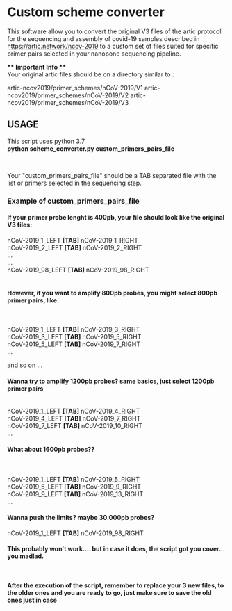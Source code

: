 # Custom scheme converter #

This software allow you to convert the original V3 files of the artic protocol for the sequencing and assembly of covid-19 samples described in https://artic.network/ncov-2019 to a custom set of files suited for specific primer pairs selected in your nanopone sequencing pipeline.

<b> ** Important Info ** </b>
<br>
Your original artic files should be on a directory similar to :

  artic-ncov2019/primer_schemes/nCoV-2019/V1
  artic-ncov2019/primer_schemes/nCoV-2019/V2
  artic-ncov2019/primer_schemes/nCoV-2019/V3

<h2> USAGE </h2>

This script uses python 3.7 
<br>
<b> python scheme_converter.py custom_primers_pairs_file </b>

<br>

Your "custom_primers_pairs_file" should be a TAB separated file with the list or primers selected in the sequencing step.

<h3> Example of custom_primers_pairs_file </h3>

<h4> If your primer probe lenght is 400pb, your file should look like the original V3 files: </h4>

nCoV-2019_1_LEFT <b> [TAB] </b> nCoV-2019_1_RIGHT<br>
nCoV-2019_2_LEFT <b> [TAB] </b> nCoV-2019_2_RIGHT<br>
...<br>
...<br>
nCoV-2019_98_LEFT <b> [TAB] </b> nCoV-2019_98_RIGHT<br>
<br>
<h4> However, if you want to amplify 800pb probes, you might select 800pb primer pairs, like. </h4> <br>

nCoV-2019_1_LEFT <b> [TAB] </b> nCoV-2019_3_RIGHT<br>
nCoV-2019_3_LEFT <b> [TAB] </b> nCoV-2019_5_RIGHT<br>
nCoV-2019_5_LEFT <b> [TAB] </b> nCoV-2019_7_RIGHT<br>
...<br>

and so on ...<br>

<h4> Wanna try to amplify 1200pb probes? same basics, just select 1200pb primer pairs </h4> 
<br>
nCoV-2019_1_LEFT <b> [TAB] </b> nCoV-2019_4_RIGHT<br>
nCoV-2019_4_LEFT <b> [TAB] </b> nCoV-2019_7_RIGHT<br>
nCoV-2019_7_LEFT <b> [TAB] </b> nCoV-2019_10_RIGHT<br>
...<br>

<h4> What about 1600pb probes?? </h4> <br>
<br>
nCoV-2019_1_LEFT <b> [TAB] </b> nCoV-2019_5_RIGHT<br>
nCoV-2019_5_LEFT <b> [TAB] </b> nCoV-2019_9_RIGHT<br>
nCoV-2019_9_LEFT <b> [TAB] </b> nCoV-2019_13_RIGHT<br>
...<br>

<h4> Wanna push the limits? maybe 30.000pb probes? </h4> 

nCoV-2019_1_LEFT <b> [TAB] </b> nCoV-2019_98_RIGHT<br>

<h4> This probably won't work.... but in case it does, the script got you cover... you madlad. </h4>

<br>

<b> After the execution of the script, remember to replace your 3 new files, to the older ones and you are ready to go, just make sure to save the old ones just in case </b>


